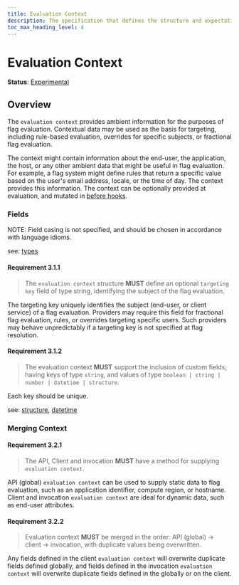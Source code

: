 ```yaml
---
title: Evaluation Context
description: The specification that defines the structure and expectations of evaluation context.
toc_max_heading_level: 4
---
```


# Evaluation Context

**Status**: [Experimental](../README.md#document-statuses)

## Overview

The `evaluation context` provides ambient information for the purposes of flag evaluation. Contextual data may be used as the basis for targeting, including rule-based evaluation, overrides for specific subjects, or fractional flag evaluation.

The context might contain information about the end-user, the application, the host, or any other ambient data that might be useful in flag evaluation. For example, a flag system might define rules that return a specific value based on the user's email address, locale, or the time of day. The context provides this information. The context can be optionally provided at evaluation, and mutated in [before hooks](./04-hooks.md).

### Fields

NOTE: Field casing is not specified, and should be chosen in accordance with language idioms.

see: [types](../types.md)

#### Requirement 3.1.1

> The `evaluation context` structure **MUST** define an optional `targeting key` field of type string, identifying the subject of the flag evaluation.

The targeting key uniquely identifies the subject (end-user, or client service) of a flag evaluation. Providers may require this field for fractional flag evaluation, rules, or overrides targeting specific users. Such providers may behave unpredictably if a targeting key is not specified at flag resolution.

#### Requirement 3.1.2

> The evaluation context **MUST** support the inclusion of custom fields, having keys of type `string`, and values of type `boolean | string | number | datetime | structure`.

Each key should be unique.

see: [structure](../types.md#structure), [datetime](../types.md#datetime)

### Merging Context

#### Requirement 3.2.1

> The API, Client and invocation **MUST** have a method for supplying `evaluation context`.

API (global) `evaluation context` can be used to supply static data to flag evaluation, such as an application identifier, compute region, or hostname. Client and invocation `evaluation context` are ideal for dynamic data, such as end-user attributes.

#### Requirement 3.2.2

> Evaluation context **MUST** be merged in the order: API (global) -> client -> invocation, with duplicate values being overwritten.

Any fields defined in the client `evaluation context` will overwrite duplicate fields defined globally, and fields defined in the invocation `evaluation context` will overwrite duplicate fields defined in the globally or on the client.
